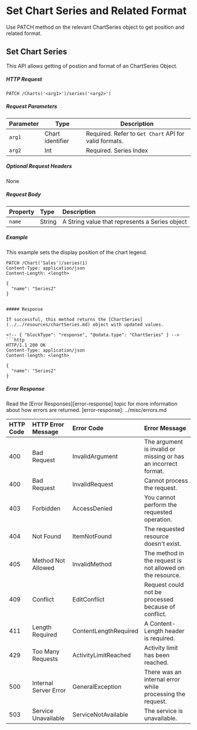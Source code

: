 # Set Chart Series and Related Format

Use PATCH method on the relevant ChartSeries object to get position and related format.

## Set Chart Series

This API allows getting of postion and format of an ChartSeries Object. 

##### HTTP Request
```
PATCH /Charts('<arg1>')/series('<arg2>')

```

##### Request Parameters
Parameter       | Type | Description
--------------- | ------ | ------------
 `arg1`| Chart identifier | Required. Refer to `Get Chart` API for valid formats.
 `arg2`| Int | Required. Series Index 

##### Optional Request Headers
None

##### Request Body
| Property         | Type    |Description|
|:-----------------|:--------|:----------|
|`name`          |String|A String value that represents a Series object |

##### Example 


This example sets the display position of the chart legend.

<!-- { "blockType": "request", "name": "set-chart-series" } -->
```http
PATCH /Chart('Sales')/series(1)
Content-Type: application/json
Content-Length: <length>

{
  "name": "Series2"
}
```

```

##### Response

If successful, this method returns the [ChartSeries](../../resources/chartSeries.md) object with updated values.

<!-- { "blockType": "response", "@odata.type": "ChartSeries" } -->
```http
HTTP/1.1 200 OK
Content-Type: application/json
Content-length: <length>

{
  "name": "Series2"
}
```



##### Error Response

Read the [Error Responses][error-response] topic for more information about how errors are returned.
[error-response]: ../misc/errors.md

 HTTP Code | HTTP Error Message | Error Code           | Error Message
:----------|:-------------------|:---------------------|:---------------------------------------------------------
 400       | Bad Request        | InvalidArgument      |The argument is invalid or missing or has an incorrect format. 
 400       | Bad Request        | InvalidRequest       | Cannot process the request.
 403       | Forbidden          | AccessDenied         | You cannot perform the requested operation.
 404       | Not Found          | ItemNotFound         | The requested resource doesn't exist.
 405       | Method Not Allowed | InvalidMethod        | The method in the request is not allowed on the resource. 
 409       | Conflict           | EditConflict         | Request could not be processed because of conflict.
 411       | Length Required    | ContentLengthRequired| A Content-Length header is required.
 429       |Too Many Requests        |ActivityLimitReached|Activity limit has been reached.
 500       | Internal Server Error|GeneralException    | There was an internal error while processing the request.
 503       | Service Unavailable| ServiceNotAvailable  | The service is unavailable.
